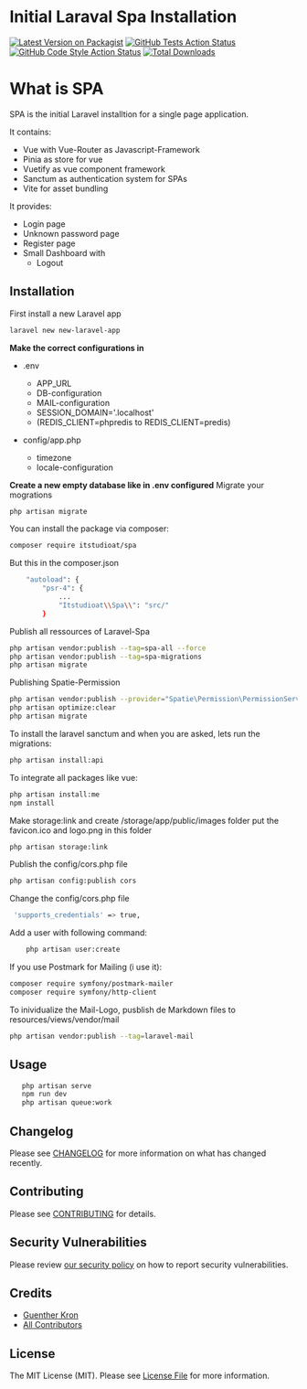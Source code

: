 # Initial Laraval Spa Installation

[![Latest Version on Packagist](https://img.shields.io/packagist/v/itstudioat/spa.svg?style=flat-square)](https://packagist.org/packages/itstudioat/spa)
[![GitHub Tests Action Status](https://img.shields.io/github/actions/workflow/status/itstudioat/spa/run-tests.yml?branch=main&label=tests&style=flat-square)](https://github.com/itstudioat/spa/actions?query=workflow%3Arun-tests+branch%3Amain)
[![GitHub Code Style Action Status](https://img.shields.io/github/actions/workflow/status/itstudioat/spa/fix-php-code-style-issues.yml?branch=main&label=code%20style&style=flat-square)](https://github.com/itstudioat/spa/actions?query=workflow%3A"Fix+PHP+code+style+issues"+branch%3Amain)
[![Total Downloads](https://img.shields.io/packagist/dt/itstudioat/spa.svg?style=flat-square)](https://packagist.org/packages/itstudioat/spa)


# What is SPA
SPA is the initial Laravel installtion for a single page application.

It contains:
- Vue with Vue-Router as Javascript-Framework
- Pinia as store for vue
- Vuetify as vue component framework
- Sanctum as authentication system for SPAs 
- Vite for asset bundling

It provides:
- Login page 
- Unknown password page
- Register page
- Small Dashboard with
    - Logout


## Installation

First install a new Laravel app
```bash
laravel new new-laravel-app
```

**Make the correct configurations in**
- .env
    - APP_URL
    - DB-configuration
    - MAIL-configuration
    - SESSION_DOMAIN='.localhost'
    - (REDIS_CLIENT=phpredis to REDIS_CLIENT=predis)
    
- config/app.php
    - timezone
    - locale-configuration

**Create a new empty database like in .env configured**
Migrate your mogrations
```bash
php artisan migrate
```

You can install the package via composer:
```bash
composer require itstudioat/spa
```

But this in the composer.json
```bash
    "autoload": {
        "psr-4": {
            ...
            "Itstudioat\\Spa\\": "src/"
        }

```

Publish all ressources of Laravel-Spa
```bash
php artisan vendor:publish --tag=spa-all --force
php artisan vendor:publish --tag=spa-migrations
php artisan migrate
```

Publishing Spatie-Permission
```bash
php artisan vendor:publish --provider="Spatie\Permission\PermissionServiceProvider"
php artisan optimize:clear
php artisan migrate
```

To install the laravel sanctum and when you are asked, lets run the migrations:
```bash
php artisan install:api
```


To integrate all packages like vue:
```bash
php artisan install:me
npm install
```

Make storage:link and create  /storage/app/public/images folder
put the favicon.ico and logo.png in this folder
```bash
php artisan storage:link
```

Publish the config/cors.php file
```bash
php artisan config:publish cors
```

Change the config/cors.php file
```bash
 'supports_credentials' => true,
```

Add a user with following command:
```bash
    php artisan user:create
```

If you use Postmark for Mailing (i use it):
```bash
composer require symfony/postmark-mailer
composer require symfony/http-client
```

To inividualize the Mail-Logo, pusblish de Markdown files to resources/views/vendor/mail
```bash
php artisan vendor:publish --tag=laravel-mail
```




## Usage
```bash
   php artisan serve
   npm run dev
   php artisan queue:work
```

## Changelog

Please see [CHANGELOG](CHANGELOG.md) for more information on what has changed recently.

## Contributing

Please see [CONTRIBUTING](CONTRIBUTING.md) for details.

## Security Vulnerabilities

Please review [our security policy](../../security/policy) on how to report security vulnerabilities.

## Credits

- [Guenther Kron](https://github.com/itstudioat)
- [All Contributors](../../contributors)

## License

The MIT License (MIT). Please see [License File](LICENSE.md) for more information.
